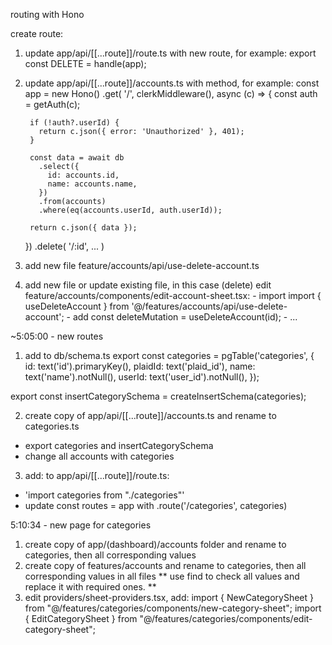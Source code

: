routing with Hono

create route:
  1. update app/api/[[...route]]/route.ts with new route, for example: export const DELETE = handle(app);
  2. update app/api/[[...route]]/accounts.ts with method, for example:
    const app = new Hono()
      .get(
        '/',
        clerkMiddleware(),
        async (c) => {
          const auth = getAuth(c);

          if (!auth?.userId) {
            return c.json({ error: 'Unauthorized' }, 401);
          }

          const data = await db
            .select({
              id: accounts.id,
              name: accounts.name,
            })
            .from(accounts)
            .where(eq(accounts.userId, auth.userId));

          return c.json({ data });
      })
      .delete(
        '/:id',
        ...
      )

  3. add new file feature/accounts/api/use-delete-account.ts
  4. add new file or update existing file, in this case (delete) edit feature/accounts/components/edit-account-sheet.tsx:
    - import import { useDeleteAccount } from '@/features/accounts/api/use-delete-account';
    - add const deleteMutation = useDeleteAccount(id);
    - ...

~5:05:00 - new routes
1. add to db/schema.ts
  export const categories = pgTable('categories', {
    id: text('id').primaryKey(),
    plaidId: text('plaid_id'),
    name: text('name').notNull(),
    userId: text('user_id').notNull(),
  });

  export const insertCategorySchema = createInsertSchema(categories);

2. create copy of app/api/[[...route]]/accounts.ts and rename to categories.ts
  - export categories and insertCategorySchema
  - change all accounts with categories

3. add: to app/api/[[...route]]/route.ts:
  - 'import categories from "./categories"'
  - update const routes = app with .route('/categories', categories)

5:10:34 - new page for categories
1. create copy of app/(dashboard)/accounts folder and rename to categories, then all corresponding values
2. create copy of features/accounts and rename to categories, then all corresponding values in all files
  ** use find to check all values and replace it with required ones. **
3. edit providers/sheet-providers.tsx, add:
  import { NewCategorySheet } from "@/features/categories/components/new-category-sheet";
  import { EditCategorySheet } from "@/features/categories/components/edit-category-sheet";
  
